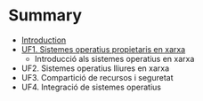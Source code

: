# Summary

* [Introduction](README.md)
* [UF1. Sistemes operatius propietaris en xarxa](chapter1.md)
    * Introducció als sistemes operatius en xarxa
* UF2. Sistemes operatius lliures en xarxa
* UF3. Compartició de recursos i seguretat
* UF4. Integració de sistemes operatius

